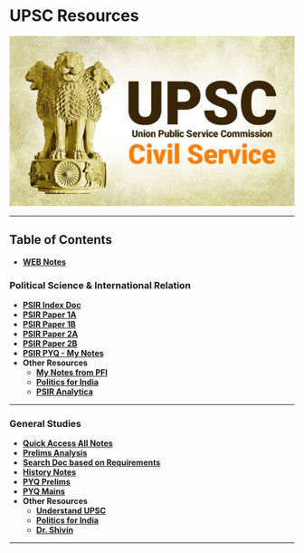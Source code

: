 # UPSC Resources

<img height="300" src="img.png" width="1000"/>

---

## Table of Contents

- [**WEB Notes**](https://prakash144.github.io/Prakash-Resources/)

### Political Science & International Relation

- [**PSIR Index Doc**](https://docs.google.com/document/d/1LqIcUt0nw9mdsQ4G5cRGtHLlKIYhq6lGu5WT1-MN8Ek/edit?tab=t.0)
- [**PSIR Paper 1A**](https://docs.google.com/document/d/1_JBRBNn_DLLGzvfjY7y9vnvZMAvGkQhDMvcZ7qvaLiw/edit?tab=t.0)
- [**PSIR Paper 1B**](https://docs.google.com/document/d/1pqjsqfu4IUT56KV_brkhZ2mFN0CRXP1ehktqw2dRcLM/edit?tab=t.0)
- [**PSIR Paper 2A**](https://docs.google.com/document/d/1CsCtYqmXkHhLDRl7Ed14ju2eCMucZl0TxL6-rri2DrY/edit?tab=t.0)
- [**PSIR Paper 2B**](https://docs.google.com/document/d/1qNaQe3RFEJ9J2qvaorr3XJVB0iaiW8FfW4N5LjIN_Vg/edit?tab=t.0)
- [**PSIR PYQ - My Notes**](https://lookerstudio.google.com/u/0/reporting/d9255db9-c378-4a62-aed2-d871acd362b9/page/IZ8xC)
- **Other Resources**
  - [**My Notes from PFI**]()
  - [**Politics for India**](https://politicsforindia.com/)
  - [**PSIR Analytica**](https://www.insightsonindia.com/psir-analytica/)

---

### General Studies

- [**Quick Access All Notes**](https://docs.google.com/document/d/1R2EGeZXJleMdYfMCcpE_Hs-xeuWt9gQJnP_JCkGwT08/edit?tab=t.0)
- [**Prelims Analysis**](https://docs.google.com/document/d/1_-Mk6DrbUBTuWuJMzIVmZaoRuGMpvL7MsfPWSo4s9tY/edit?tab=t.0#heading=h.2otldzxgq5ox)
- [**Search Doc based on Requirements**](https://docs.google.com/document/u/0/)
- [**History Notes**]()
- [**PYQ Prelims**](https://educationprovince.com/upsc-prelims-previous-year-questions-topic-wise/)
- [**PYQ Mains**](https://educationprovince.com/upsc-mains-topic-wise-questions/)
- **Other Resources**
  - [**Understand UPSC**](https://www.understandupsc.com/)
  - [**Politics for India**](https://politicsforindia.com/)
  - [**Dr. Shivin**](https://onedrive.live.com/?id=32B3065D74705B74%2115209&cid=32B3065D74705B74)

---
